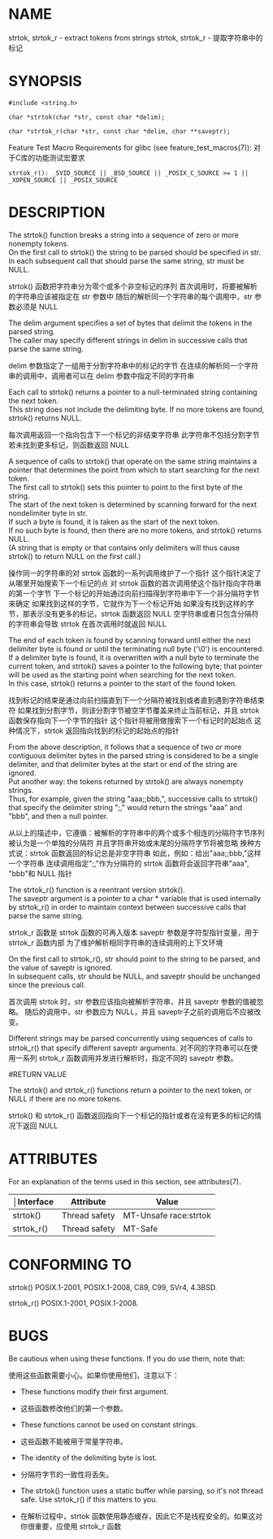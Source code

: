 # NAME

strtok, strtok_r - extract tokens from strings
strtok, strtok_r - 提取字符串中的标记

# SYNOPSIS

```
#include <string.h>

char *strtok(char *str, const char *delim);

char *strtok_r(char *str, const char *delim, char **saveptr);
```
Feature Test Macro Requirements for glibc (see feature_test_macros(7)):
对于C库的功能测试宏要求

`strtok_r(): _SVID_SOURCE || _BSD_SOURCE || _POSIX_C_SOURCE >= 1 || _XOPEN_SOURCE || _POSIX_SOURCE`

# DESCRIPTION

The  strtok()  function  breaks  a  string into a sequence of zero or more nonempty tokens.  
On the first call to strtok() the string to be parsed should be specified in str.  
In each subsequent call that should parse the same string, str must be NULL.
	   
strtok() 函数把字符串分为零个或多个非空标记的序列
首次调用时，将要被解析的字符串应该被指定在 str 参数中
随后的解析同一个字符串的每个调用中，str 参数必须是 NULL
	   
The delim argument specifies a set of bytes that delimit the tokens in the parsed string.  
The caller may specify different strings  in  delim  in successive calls that parse the same string.
	   
delim 参数指定了一组用于分割字符串中的标记的字节
在连续的解析同一个字符串的调用中，调用者可以在 delim 参数中指定不同的字符串

Each  call to strtok() returns a pointer to a null-terminated string containing the next token.  
This string does not include the delimiting byte.
If no more tokens are found, strtok() returns NULL.
	  
每次调用返回一个指向包含下一个标记的非结束字符串
此字符串不包括分割字节
若未找到更多标记，则函数返回 NULL

A sequence of calls to strtok() that operate on the same string maintains a pointer 
that determines the point from which to  start  searching  for the next token.  
The first call to strtok() sets this pointer to point to the first byte of the string.  
The start of the next token is determined by scanning forward for the next nondelimiter byte in str.  
If such a byte is found, it is taken as the start of the next token.  
If no such  byte is found, then there are no more tokens, and strtok() returns NULL.  
(A string that is empty or that contains only delimiters will thus cause strtok() to return NULL on the first call.)

操作同一的字符串的对 strtok 函数的一系列调用维护了一个指针
这个指针决定了从哪里开始搜索下一个标记的点
对 strtok 函数的首次调用使这个指针指向字符串的第一个字节
下一个标记的开始通过向前扫描得到字符串中下一个非分隔符字节来确定
如果找到这样的字节，它就作为下一个标记开始
如果没有找到这样的字节，那表示没有更多的标记，strtok 函数返回 NULL
空字符串或者只包含分隔符的字符串会导致 strtok 在首次调用时就返回 NULL

The end of each token is found by scanning forward until either the next delimiter byte is found or until the  terminating  null  byte  ('\0')  is encountered.  
If a delimiter byte is found, it is overwritten with a null byte to terminate the current token, and strtok() saves a pointer to the following byte; 
that pointer will be used as the starting point when searching for the next token.  
In this case, strtok() returns  a  pointer  to the start of the found token.

找到标记的结束是通过向前扫描直到下一个分隔符被找到或者直到遇到字符串结束符
如果找到分割字节，则该分割字节被空字节覆盖来终止当前标记，并且 strtok 函数保存指向下一个字节的指针
这个指针将被用做搜索下一个标记时的起始点
这种情况下，strtok 返回指向找到的标记的起始点的指针

From the above description, it follows that a sequence of two or more contiguous delimiter bytes in the parsed string is considered to be a single delimiter, 
and that delimiter bytes at the start or end of the string are ignored.  
Put another way: the tokens returned by  strtok()  are  always nonempty  strings.   
Thus,  for  example,  given the string "aaa;;bbb,", 
successive calls to strtok() that specify the delimiter string ";," would return the strings "aaa" and "bbb", and then a null pointer.

从以上的描述中，它遵循：被解析的字符串中的两个或多个相连的分隔符字节序列被认为是一个单独的分隔符
并且字符串开始或末尾的分隔符字节将被忽略
换种方式说：strtok 函数返回的标记总是非空字符串
如此，例如：给出"aaa;;bbb,"这样一个字符串
连续调用指定";,"作为分隔符的 strtok 函数将会返回字符串"aaa", "bbb"和 NULL 指针

The strtok_r() function is a reentrant version strtok().  
The saveptr argument is a pointer to a char * variable that is used internally  by  strtok_r() 
in order to maintain context between successive calls that parse the same string.

strtok_r 函数是 strtok 函数的可再入版本
saveptr 参数是字符型指针变量，用于 strtok_r 函数内部
为了维护解析相同字符串的连续调用的上下文环境

On  the  first  call  to  strtok_r(),  str should point to the string to be parsed, and the value of saveptr is ignored.  
In subsequent calls, str should be NULL, and saveptr should be unchanged since the previous call.

首次调用 strtok 时，str 参数应该指向被解析字符串，并且 saveptr 参数的值被忽略。
随后的调用中，str 参数应为 NULL，并且 saveptr子之前的调用后不应被改变。

Different strings may be parsed concurrently using sequences of calls to strtok_r() that specify different saveptr arguments.
对不同的字符串可以在使用一系列 strtok_r 函数调用并发进行解析时，指定不同的 saveptr 参数。

#RETURN VALUE

The strtok() and strtok_r() functions return a pointer to the next token, or NULL if there are no more tokens.

strtok() 和 strtok_r() 函数返回指向下一个标记的指针或者在没有更多的标记的情况下返回 NULL

# ATTRIBUTES

For an explanation of the terms used in this section, see attributes(7).

│Interface | Attribute | Value |
| - | - | - |
| strtok() | Thread safety | MT-Unsafe race:strtok |
| strtok_r() | Thread safety | MT-Safe |

# CONFORMING TO

strtok()
      POSIX.1-2001, POSIX.1-2008, C89, C99, SVr4, 4.3BSD.

strtok_r()
      POSIX.1-2001, POSIX.1-2008.

# BUGS

Be cautious when using these functions.  If you do use them, note that:

使用这些函数需要小心。如果你使用他们，注意以下：

* These functions modify their first argument.

* 这些函数修改他们的第一个参数。

* These functions cannot be used on constant strings.

* 这些函数不能被用于常量字符串。

* The identity of the delimiting byte is lost.

* 分隔符字节的一致性将丢失。

* The strtok() function uses a static buffer while parsing, so it's not thread safe.  Use strtok_r() if this matters to you.

* 在解析过程中，strtok 函数使用静态缓存，因此它不是线程安全的。如果这对你很重要，应使用 strtok_r 函数
